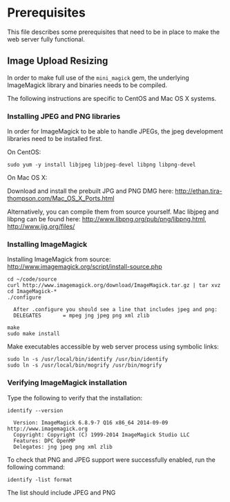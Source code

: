 # Prerequisites

This file describes some prerequisites that need to be in place to make the web server fully functional.


## Image Upload Resizing

In order to make full use of the `mini_magick` gem, the underlying ImageMagick library and binaries needs to be compiled.

The following instructions are specific to CentOS and Mac OS X systems.

### Installing JPEG and PNG libraries

In order for ImageMagick to be able to handle JPEGs, the jpeg development libraries need to be installed first.

On CentOS:

```
sudo yum -y install libjpeg libjpeg-devel libpng libpng-devel
```

On Mac OS X:

Download and install the prebuilt JPG and PNG DMG here: http://ethan.tira-thompson.com/Mac_OS_X_Ports.html

Alternatively, you can compile them from source yourself. Mac libjpeg and libpng can be found here: http://www.libpng.org/pub/png/libpng.html, http://www.ijg.org/files/


### Installing ImageMagick

Installing ImageMagick from source: http://www.imagemagick.org/script/install-source.php

```
cd ~/code/source
curl http://www.imagemagick.org/download/ImageMagick.tar.gz | tar xvz
cd ImageMagick-*
./configure

  After .configure you should see a line that includes jpeg and png:
  DELEGATES       = mpeg jng jpeg png xml zlib

make
sudo make install
```

Make executables accessible by web server process using symbolic links:

```
sudo ln -s /usr/local/bin/identify /usr/bin/identify
sudo ln -s /usr/local/bin/mogrify /usr/bin/mogrify
```

### Verifying ImageMagick installation

Type the following to verify that the installation:

```
identify --version

  Version: ImageMagick 6.8.9-7 Q16 x86_64 2014-09-09 http://www.imagemagick.org
  Copyright: Copyright (C) 1999-2014 ImageMagick Studio LLC
  Features: DPC OpenMP
  Delegates: jng jpeg png xml zlib
```

To check that PNG and JPEG support were successfully enabled, run the following command:

```
identify -list format
```

The list should include JPEG and PNG
